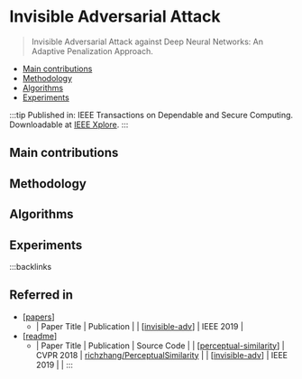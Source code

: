 # Invisible Adversarial Attack

> Invisible Adversarial Attack against Deep Neural Networks: An Adaptive Penalization Approach.

- [Main contributions](#main-contributions)
- [Methodology](#methodology)
- [Algorithms](#algorithms)
- [Experiments](#experiments)

:::tip
Published in: IEEE Transactions on Dependable and Secure Computing. Downloadable at [IEEE Xplore](https://ieeexplore.ieee.org/document/8781934).
:::

## Main contributions

## Methodology

## Algorithms

## Experiments

:::backlinks
## Referred in
* [[papers]]
	* | Paper Title       | Publication |
| [[invisible-adv]] | IEEE 2019   |
* [[readme]]
	* | Paper Title               | Publication | Source Code                                                                         |
| [[perceptual-similarity]] | CVPR 2018   | [richzhang/PerceptualSimilarity](https://github.com/richzhang/PerceptualSimilarity) |
| [[invisible-adv]]         | IEEE 2019   |                                                                                     |
:::

[//begin]: # 'Autogenerated link references for markdown compatibility'
[papers]: papers.md 'Papers'
[invisible-adv]: invisible-adv.md 'Invisible Adversarial Attack'
[readme]: readme.md "🔬 Spencer's Wiki"
[perceptual-similarity]: perceptual-similarity.md 'Perceptual Similarity'
[//end]: # 'Autogenerated link references'
